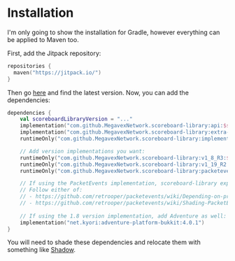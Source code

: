 # Installation

I'm only going to show the installation for Gradle, however everything can be applied to Maven too.

First, add the Jitpack repository:

```kotlin
repositories {
  maven("https://jitpack.io/")
}
```

Then go [here](https://jitpack.io/#MegavexNetwork/scoreboard-library) and find the latest version. Now, you can add the
dependencies:

```kotlin
dependencies {
    val scoreboardLibraryVersion = "..."
    implementation("com.github.MegavexNetwork.scoreboard-library:api:$scoreboardLibraryVersion")
    implementation("com.github.MegavexNetwork.scoreboard-library:extra-kotlin:$scoreboardLibraryVersion") // If using Kotlin
    runtimeOnly("com.github.MegavexNetwork.scoreboard-library:implementation:$scoreboardLibraryVersion")

    // Add version implementations you want:
    runtimeOnly("com.github.MegavexNetwork.scoreboard-library:v1_8_R3:$scoreboardLibraryVersion")
    runtimeOnly("com.github.MegavexNetwork.scoreboard-library:v1_19_R2:$scoreboardLibraryVersion")
    runtimeOnly("com.github.MegavexNetwork.scoreboard-library:packetevents:$scoreboardLibraryVersion")

    // If using the PacketEvents implementation, scoreboard-library expects PacketEvents to be in the classpath.
    // Follow either of:
    // - https://github.com/retrooper/packetevents/wiki/Depending-on-pre-built-PacketEvents
    // - https://github.com/retrooper/packetevents/wiki/Shading-PacketEvents
  
    // If using the 1.8 version implementation, add Adventure as well:
    implementation("net.kyori:adventure-platform-bukkit:4.0.1")
}
```

You will need to shade these dependencies and relocate them with something
like [Shadow](https://imperceptiblethoughts.com/shadow/).
